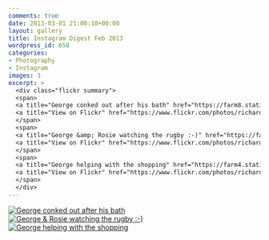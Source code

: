```yaml
---
comments: true
date: 2013-03-01 21:00:10+00:00
layout: gallery
title: Instagram Digest Feb 2013
wordpress_id: 658
categories:
- Photography
- Instagram
images: 3
excerpt: >
  <div class="flickr summary">
  <span>
  <a title="George conked out after his bath" href="https://farm8.staticflickr.com/7414/13063073643_1fbc331d77_b.jpg" class="image cboxElement" rel="gallery0"><img src="https://farm8.staticflickr.com/7414/13063073643_1fbc331d77_q.jpg" alt="George conked out after his bath"></a>
  <a title="View on Flickr" href="https://www.flickr.com/photos/richard-perry/13063073643/" class="flickrlink"> </a>
  </span>
  <span>
  <a title="George &amp; Rosie watching the rugby :-)" href="https://farm8.staticflickr.com/7349/13063271094_cd40e55851_b.jpg" class="image cboxElement" rel="gallery0"><img src="https://farm8.staticflickr.com/7349/13063271094_cd40e55851_q.jpg" alt="George &amp; Rosie watching the rugby :-)"></a>
  <a title="View on Flickr" href="https://www.flickr.com/photos/richard-perry/13063271094/" class="flickrlink"> </a>
  </span>
  <span>
  <a title="George helping with the shopping" href="https://farm4.staticflickr.com/3715/13063265824_edd90c3562_b.jpg" class="image cboxElement" rel="gallery0"><img src="https://farm4.staticflickr.com/3715/13063265824_edd90c3562_q.jpg" alt="George helping with the shopping"></a>
  <a title="View on Flickr" href="https://www.flickr.com/photos/richard-perry/13063265824/" class="flickrlink"> </a>
  </span>
  </div>
---
```


<div class="flickr gallery">
<span>
<a title="George conked out after his bath" href="https://farm8.staticflickr.com/7414/13063073643_1fbc331d77_b.jpg" class="image cboxElement" rel="gallery0"><img src="https://farm8.staticflickr.com/7414/13063073643_1fbc331d77_q.jpg" alt="George conked out after his bath"></a>
<a title="View on Flickr" href="https://www.flickr.com/photos/richard-perry/13063073643/" class="flickrlink"> </a>
</span>
<span>
<a title="George &amp; Rosie watching the rugby :-)" href="https://farm8.staticflickr.com/7349/13063271094_cd40e55851_b.jpg" class="image cboxElement" rel="gallery0"><img src="https://farm8.staticflickr.com/7349/13063271094_cd40e55851_q.jpg" alt="George &amp; Rosie watching the rugby :-)"></a>
<a title="View on Flickr" href="https://www.flickr.com/photos/richard-perry/13063271094/" class="flickrlink"> </a>
</span>
<span>
<a title="George helping with the shopping" href="https://farm4.staticflickr.com/3715/13063265824_edd90c3562_b.jpg" class="image cboxElement" rel="gallery0"><img src="https://farm4.staticflickr.com/3715/13063265824_edd90c3562_q.jpg" alt="George helping with the shopping"></a>
<a title="View on Flickr" href="https://www.flickr.com/photos/richard-perry/13063265824/" class="flickrlink"> </a>
</span>
</div>
